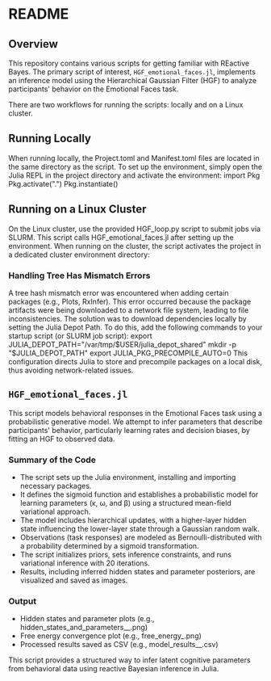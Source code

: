 # README

## Overview
This repository contains various scripts for getting familiar with REactive Bayes. The primary script of interest, `HGF_emotional_faces.jl`, implements an inference model using the Hierarchical Gaussian Filter (HGF) to analyze participants' behavior on the Emotional Faces task.

There are two workflows for running the scripts: locally and on a Linux cluster.

## Running Locally
When running locally, the Project.toml and Manifest.toml files are located in the same directory as the script. To set up the environment, simply open the Julia REPL in the project directory and activate the environment:
import Pkg
Pkg.activate(".")
Pkg.instantiate()

## Running on a Linux Cluster
On the Linux cluster, use the provided HGF_loop.py script to submit jobs via SLURM. This script calls HGF_emotional_faces.jl after setting up the environment. When running on the cluster, the script activates the project in a dedicated cluster environment directory:

### Handling Tree Has Mismatch Errors
A tree hash mismatch error was encountered when adding certain packages (e.g., Plots, RxInfer). This error occurred because the package artifacts were being downloaded to a network file system, leading to file inconsistencies. The solution was to download dependencies locally by setting the Julia Depot Path. To do this, add the following commands to your startup script (or SLURM job script):
export JULIA_DEPOT_PATH="/var/tmp/$USER/julia_depot_shared"
mkdir -p "$JULIA_DEPOT_PATH"
export JULIA_PKG_PRECOMPILE_AUTO=0
This configuration directs Julia to store and precompile packages on a local disk, thus avoiding network-related issues.

## `HGF_emotional_faces.jl`
This script models behavioral responses in the Emotional Faces task using a probabilistic generative model. We attempt to infer parameters that describe participants' behavior, particularly learning rates and decision biases, by fitting an HGF to observed data.

### Summary of the Code
- The script sets up the Julia environment, installing and importing necessary packages.
- It defines the sigmoid function and establishes a probabilistic model for learning parameters (κ, ω, and β) using a structured mean-field variational approach.
- The model includes hierarchical updates, with a higher-layer hidden state influencing the lower-layer state through a Gaussian random walk.
- Observations (task responses) are modeled as Bernoulli-distributed with a probability determined by a sigmoid transformation.
- The script initializes priors, sets inference constraints, and runs variational inference with 20 iterations.
- Results, including inferred hidden states and parameter posteriors, are visualized and saved as images.

### Output
- Hidden states and parameter plots (e.g., hidden_states_and_parameters_<subject>_<datetime>.png)
- Free energy convergence plot (e.g., free_energy<subject>_<datetime>.png)
- Processed results saved as CSV (e.g., model_results_<subject>_<datetime>.csv)

This script provides a structured way to infer latent cognitive parameters from behavioral data using reactive Bayesian inference in Julia.
